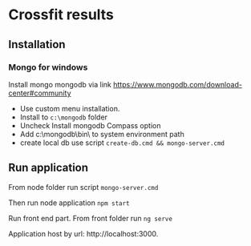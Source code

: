 # Crossfit results

## Installation
### Mongo for windows
Install mongo mongodb via link
https://www.mongodb.com/download-center#community
- Use custom menu installation.
- Install to `c:\mongodb` folder 
- Uncheck Install mongodb Compass option
- Add c:\mongodb\bin\ to system environment path
- create local db use script `create-db.cmd && mongo-server.cmd`

## Run application
From node folder run script
`mongo-server.cmd`

Then run node application
`npm start`

Run front end part. From front folder run 
`ng serve`

Application host by url: http://localhost:3000.